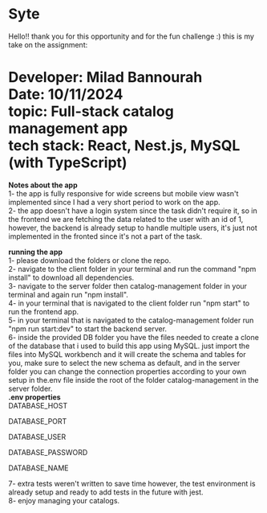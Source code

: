 # Syte
Hello!! thank you for this opportunity and for the fun challenge :) this is my take on the assignment:  

Developer: Milad Bannourah  
Date: 10/11/2024  
topic: Full-stack catalog management app  
tech stack: React, Nest.js, MySQL (with TypeScript)
========================================================================

**Notes about the app**  
1- the app is fully responsive for wide screens but mobile view wasn't implemented since I had a very short period to work on the app.  
2- the app doesn't have a login system since the task didn't require it, so in the frontend we are fetching the data related to the user with an id of 1, however, the backend is already setup to handle multiple users, it's just not implemented in the fronted since it's not a part of the task.

**running the app**  
1- please download the folders or clone the repo.  
2- navigate to the client folder in your terminal and run the command "npm install" to download all dependencies.  
3- navigate to the server folder then catalog-management folder in your terminal and again run "npm install".  
4- in your terminal that is navigated to the client folder run "npm start" to run the frontend app.  
5- in your terminal that is navigated to the catalog-management folder run "npm run start:dev" to start the backend server.  
6- inside the provided DB folder you have the files needed to create a clone of the database that i used to build this app using MySQL. just import the files into MySQL workbench and it will create the schema and tables for you, make sure to select the new schema as default, and in the server folder you can change the connection properties according to your own setup in the.env file inside the root of the folder catalog-management in the server folder.  
**.env properties**  
DATABASE_HOST  

DATABASE_PORT  

DATABASE_USER  

DATABASE_PASSWORD  

DATABASE_NAME  


7- extra tests weren't written to save time however, the test environment is already setup and ready to add tests in the future with jest.  
8- enjoy managing your catalogs.
